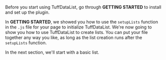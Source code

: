 Before you start using TuffDataList, go through **GETTING STARTED** to install and set up the plugin.

In **GETTING STARTED**, we showed you how to use the `setupLists` function in the `.js` file for your page to initialize TuffDataList.
We're now going to show you how to use TuffDataList to create lists.
You can put your file together any way you like, as long as the list creation runs after the `setupLists` function.

In the next section, we'll start with a basic list.